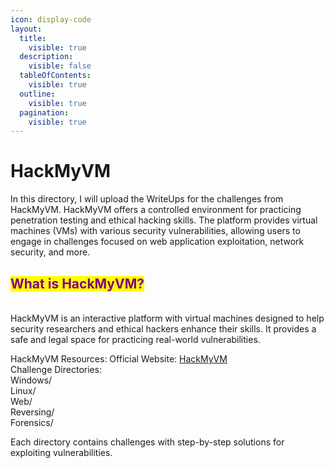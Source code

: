 ```yaml
---
icon: display-code
layout:
  title:
    visible: true
  description:
    visible: false
  tableOfContents:
    visible: true
  outline:
    visible: true
  pagination:
    visible: true
---
```


# HackMyVM

In this directory, I will upload the WriteUps for the challenges from HackMyVM. HackMyVM offers a controlled environment for practicing penetration testing and ethical hacking skills. The platform provides virtual machines (VMs) with various security vulnerabilities, allowing users to engage in challenges focused on web application exploitation, network security, and more.

## <mark style="color:purple;">What is HackMyVM?</mark>

\
HackMyVM is an interactive platform with virtual machines designed to help security researchers and ethical hackers enhance their skills. It provides a safe and legal space for practicing real-world vulnerabilities.

HackMyVM Resources: Official Website: [HackMyVM](https://hackmyvm.eu)\
Challenge Directories:\
Windows/\
Linux/\
Web/\
Reversing/\
Forensics/

Each directory contains challenges with step-by-step solutions for exploiting vulnerabilities.
